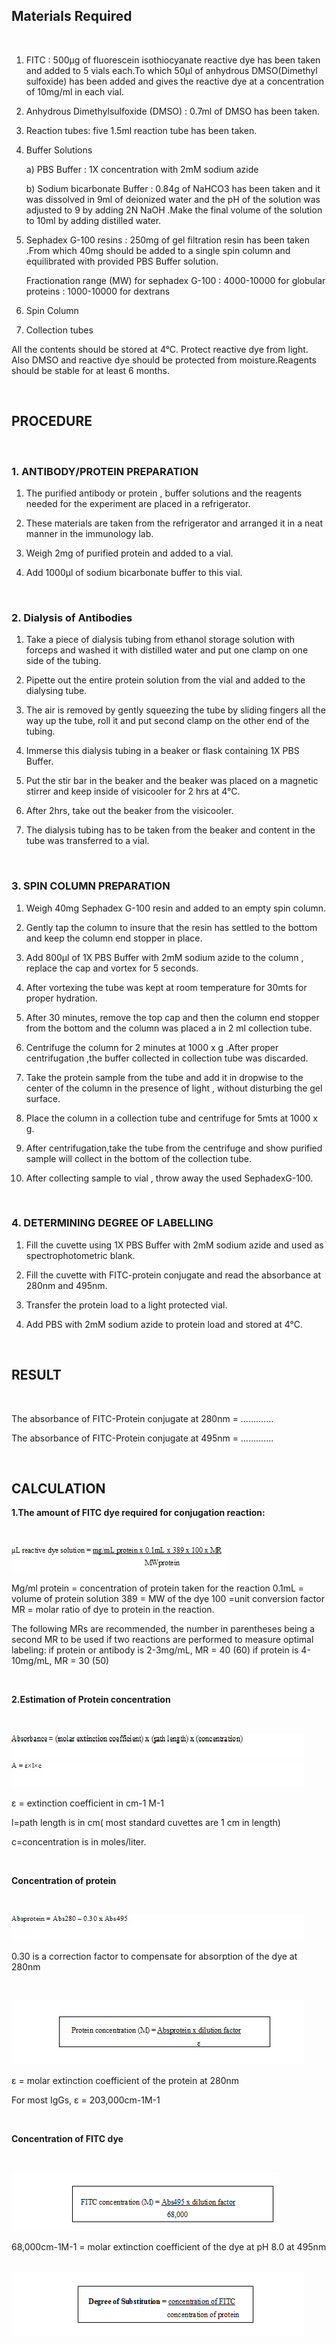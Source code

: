 ## Materials Required


&nbsp;


1. FITC : 500µg of fluorescein isothiocyanate reactive dye has been taken and added to 5 vials each.To which 50µl of anhydrous DMSO(Dimethyl sulfoxide)  has been  added and gives the reactive dye at a concentration of 10mg/ml in each vial.

2. Anhydrous Dimethylsulfoxide (DMSO) : 0.7ml of DMSO has been taken. 

3. Reaction tubes: five 1.5ml reaction tube has been taken. 

4. Buffer Solutions

    a) PBS Buffer : 1X concentration with 2mM sodium azide

    b) Sodium bicarbonate Buffer :  0.84g of NaHCO3  has been taken and it was dissolved in 9ml of deionized water and the pH of the solution was adjusted to 9 by adding 2N NaOH .Make the final volume of the solution to 10ml by adding distilled water.

 

5. Sephadex G-100 resins : 250mg of gel filtration resin has been taken .From which  40mg should be added to a single spin column and  equilibrated with provided PBS Buffer solution.

    Fractionation range (MW) for sephadex G-100 :   4000-10000 for globular proteins
                                                :   1000-10000 for dextrans

 

6. Spin Column


7. Collection tubes

 

All the contents should be stored at 4°C. Protect reactive dye from light. Also DMSO and reactive dye should be protected from moisture.Reagents should be stable for at least 6 months.


&nbsp;

 

## PROCEDURE
 

&nbsp;


### 1. ANTIBODY/PROTEIN PREPARATION
 

1. The purified antibody or protein , buffer solutions and the reagents needed for the experiment are placed in a refrigerator.
 

2. These materials are taken from the refrigerator and arranged it in a neat manner  in the immunology lab.
 

3. Weigh 2mg of purified protein and added to a vial.
 

4. Add 1000µl of sodium bicarbonate buffer to this vial.
 

&nbsp;


### 2. Dialysis of Antibodies

 

1. Take a piece of dialysis tubing from ethanol storage solution with forceps and washed it with distilled water and put one clamp on one side of the tubing.
 

2. Pipette out the entire protein solution from the vial and added to the dialysing tube.
 

3. The air is removed by gently squeezing the tube by sliding fingers all the way up the tube, roll it and  put second clamp on the other end of the tubing.
 

4. Immerse this dialysis tubing in a beaker or flask containing 1X PBS Buffer.
 

5. Put the stir bar in the beaker and the beaker was placed on a magnetic stirrer and keep inside of  visicooler for 2 hrs  at 4°C.
 

6. After 2hrs, take out the beaker  from the visicooler.
 

7. The dialysis tubing has to be taken from the beaker  and content in the tube was transferred to a vial.
 

&nbsp;


### 3. SPIN COLUMN PREPARATION
 

1. Weigh 40mg Sephadex G-100 resin and added to an empty spin column.
 

2. Gently tap the column to insure that the resin has settled to the bottom and keep the column end stopper in place.
 

3. Add 800μl of 1X PBS Buffer with 2mM sodium azide to the column , replace the  cap and vortex for 5 seconds.
 

4. After vortexing the tube was kept at room temperature for 30mts for proper hydration.  
 

5. After 30 minutes, remove the top cap and then the column end stopper from the bottom and the column was  placed a  in 2 ml collection tube.
 

6. Centrifuge the column for 2 minutes at 1000 x g .After proper centrifugation ,the  buffer collected in collection tube was discarded.
 

7. Take the protein  sample from the tube and add it in dropwise to the center of the column in the presence of light , without disturbing the gel surface.  
 

8. Place the column in a collection tube and centrifuge for 5mts  at 1000 x g.
 

9. After centrifugation,take the tube from the centrifuge and show purified sample will collect in the bottom of the collection tube.
 

10. After collecting sample to vial , throw away the used SephadexG-100. 
 

&nbsp;


### 4. DETERMINING DEGREE OF LABELLING
 
1. Fill the cuvette using 1X PBS Buffer with 2mM sodium azide  and used as spectrophotometric blank.
 

2. Fill the cuvette with FITC-protein conjugate and read the absorbance at 280nm and 495nm.
 

3. Transfer the protein load to a light protected vial.
 

4. Add PBS with 2mM sodium azide to protein load and stored  at 4°C.
 

 

&nbsp;


 

## RESULT
 

&nbsp;


The absorbance of FITC-Protein conjugate at 280nm = ………….
 

The absorbance of FITC-Protein conjugate at 495nm = ………….

 
&nbsp;



## CALCULATION
 

**1.The amount of FITC dye required for conjugation reaction:**
 
 

&nbsp;

<img src="images/2.jpg" title=""/>
 

 

Mg/ml protein = concentration of protein taken for the reaction
0.1mL = volume of protein solution
389 = MW of the dye
100 =unit conversion factor
MR = molar ratio of dye to protein in the reaction.

 

The following MRs are recommended, the number in parentheses being a second MR to be used if two reactions are performed to measure optimal labeling:  if protein or antibody is 2-3mg/mL, MR = 40 (60)  if protein is 4-10mg/mL, MR = 30 (50)
 

 
&nbsp;



 **2.Estimation of Protein concentration**
 

  
&nbsp;

<img src="images/3.jpg" title=""/>


<img src="images/4.jpg" title=""/>

                                                            

ε  = extinction coefficient in cm-1 M-1

l=path length is in cm( most standard cuvettes are 1 cm in length)

c=concentration is in moles/liter.


&nbsp;



**Concentration of protein**

 
&nbsp;

<img src="images/5.jpg" title=""/> 

 

0.30 is a correction factor to compensate for absorption of the dye at 280nm

&nbsp;

<img src="images/6.jpg" title=""/> 
 

ε =  molar extinction coefficient of the protein at 280nm

For most IgGs, ε = 203,000cm-1M-1
 

&nbsp;


**Concentration of FITC dye**

 
&nbsp;

<img src="images/7.png" title=""/> 

                                              

 

68,000cm-1M-1 = molar extinction coefficient of the dye at pH 8.0 at 495nm
&nbsp;

<img src="images/8.png" title=""/> 

 

                                                       
